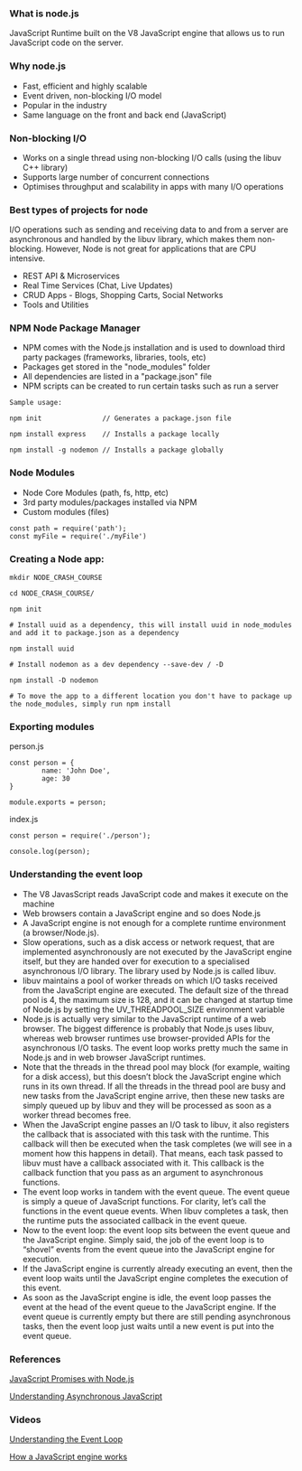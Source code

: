 ### What is node.js
JavaScript Runtime built on the V8 JavaScript engine that allows us to run JavaScript code on the server.

### Why node.js
* Fast, efficient and highly scalable
* Event driven, non-blocking I/O model
* Popular in the industry
* Same language on the front and back end (JavaScript)

### Non-blocking I/O
* Works on a single thread using non-blocking I/O calls (using the libuv C++ library)
* Supports large number of concurrent connections
* Optimises throughput and scalability in apps with many I/O operations


### Best types of projects for node
I/O operations such as sending and receiving data to and from a server are asynchronous and handled by the libuv library, which makes them non-blocking. However, Node is not great for applications that are CPU intensive.
* REST API & Microservices
* Real Time Services (Chat, Live Updates)
* CRUD Apps - Blogs, Shopping Carts, Social Networks
* Tools and Utilities
  

### NPM Node Package Manager
* NPM comes with the Node.js installation and is used to download third party packages (frameworks, libraries, tools, etc)
* Packages get stored in the "node_modules" folder
* All dependencies are listed in a "package.json" file
* NPM scripts can be created to run certain tasks such as run a server

```
Sample usage:

npm init               // Generates a package.json file
 
npm install express    // Installs a package locally

npm install -g nodemon // Installs a package globally

```

### Node Modules
* Node Core Modules (path, fs, http, etc)
* 3rd party modules/packages installed via NPM
* Custom modules (files)

```
const path = require('path');
const myFile = require('./myFile')
```

### Creating a Node app:
```
mkdir NODE_CRASH_COURSE

cd NODE_CRASH_COURSE/

npm init

# Install uuid as a dependency, this will install uuid in node_modules and add it to package.json as a dependency

npm install uuid

# Install nodemon as a dev dependency --save-dev / -D 

npm install -D nodemon

# To move the app to a different location you don't have to package up the node_modules, simply run npm install

```

### Exporting modules
person.js
```
const person = {
        name: 'John Doe',
        age: 30
}

module.exports = person;
```

index.js

```
const person = require('./person');

console.log(person);
```


### Understanding the event loop

* The V8 JavasScript reads JavaScript code and makes it execute on the machine
* Web browsers contain a JavaScript engine and so does Node.js
* A JavaScript engine is not enough for a complete runtime environment (a browser/Node.js). 
* Slow operations, such as a disk access or network request, that are implemented asynchronously are not executed by the JavaScript engine itself, but they are handed over for execution to a specialised asynchronous I/O library. The library used by Node.js is called libuv.
* libuv maintains a pool of worker threads on which I/O tasks received from the JavaScript engine are executed. The default size of the thread pool is 4, the maximum size is 128, and it can be changed at startup time of Node.js by setting the UV_THREADPOOL_SIZE environment variable
* Node.js is actually very similar to the JavaScript runtime of a web browser. The biggest difference is probably that Node.js uses libuv, whereas web browser runtimes use browser-provided APIs for the asynchronous I/O tasks. The event loop works pretty much the same in Node.js and in web browser JavaScript runtimes.
* Note that the threads in the thread pool may block (for example, waiting for a disk access), but this doesn’t block the JavaScript engine which runs in its own thread. If all the threads in the thread pool are busy and new tasks from the JavaScript engine arrive, then these new tasks are simply queued up by libuv and they will be processed as soon as a worker thread becomes free.
* When the JavaScript engine passes an I/O task to libuv, it also registers the callback that is associated with this task with the runtime. This callback will then be executed when the task completes (we will see in a moment how this happens in detail). That means, each task passed to libuv must have a callback associated with it. This callback is the callback function that you pass as an argument to asynchronous functions.
* The event loop works in tandem with the event queue. The event queue is simply a queue of JavaScript functions. For clarity, let’s call the functions in the event queue events. When libuv completes a task, then the runtime puts the associated callback in the event queue.
* Now to the event loop: the event loop sits between the event queue and the JavaScript engine. Simply said, the job of the event loop is to “shovel” events from the event queue into the JavaScript engine for execution.
* If the JavaScript engine is currently already executing an event, then the event loop waits until the JavaScript engine completes the execution of this event.
* As soon as the JavaScript engine is idle, the event loop passes the event at the head of the event queue to the JavaScript engine. If the event queue is currently empty but there are still pending asynchronous tasks, then the event loop just waits until a new event is put into the event queue.

### References

[JavaScript Promises with Node.js](https://itnext.io/javascript-promises-with-node-js-e8ca827e0ea3)

[Understanding Asynchronous JavaScript](
https://blog.bitsrc.io/understanding-asynchronous-javascript-the-event-loop-74cd408419ff)

### Videos

[Understanding the Event Loop](https://www.youtube.com/watch?v=8aGhZQkoFbQ)

[How a JavaScript engine works](https://www.youtube.com/watch?v=p-iiEDtpy6I)